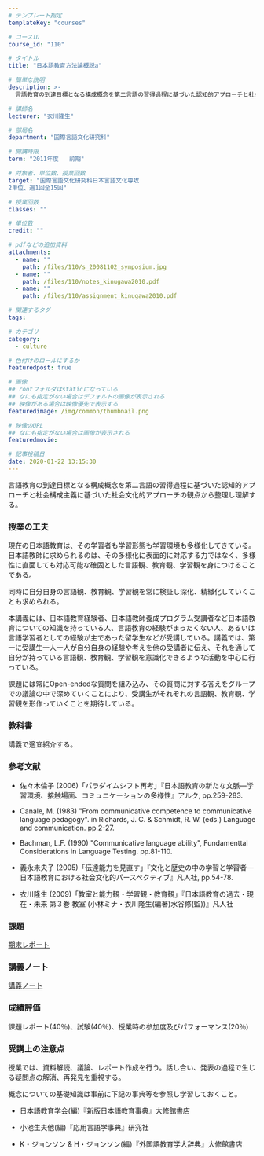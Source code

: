 ```yaml
---
# テンプレート指定
templateKey: "courses"

# コースID
course_id: "110"

# タイトル
title: "日本語教育方法論概説a"

# 簡単な説明
description: >-
  言語教育の到達目標となる構成概念を第二言語の習得過程に基づいた認知的アプローチと社会構成主義に基づいた社会文化的アプローチの観点から整理し理解する。...

# 講師名
lecturer: "衣川隆生"

# 部局名
department: "国際言語文化研究科"

# 開講時限
term: "2011年度	前期"

# 対象者、単位数、授業回数
target: "国際言語文化研究科日本言語文化専攻
2単位、週1回全15回"

# 授業回数
classes: ""

# 単位数
credit: ""

# pdfなどの追加資料
attachments: 
  - name: "" 
    path: /files/110/s_20081102_symposium.jpg
  - name: "" 
    path: /files/110/notes_kinugawa2010.pdf
  - name: "" 
    path: /files/110/assignment_kinugawa2010.pdf

# 関連するタグ
tags:

# カテゴリ
category:
  - culture

# 色付けのロールにするか
featuredpost: true

# 画像
## rootフォルダはstaticになっている
## なにも指定がない場合はデフォルトの画像が表示される
## 映像がある場合は映像優先で表示する
featuredimage: /img/common/thumbnail.png

# 映像のURL
## なにも指定がない場合は画像が表示される
featuredmovie: 

# 記事投稿日
date: 2020-01-22 13:15:30
---
```


言語教育の到達目標となる構成概念を第二言語の習得過程に基づいた認知的アプローチと社会構成主義に基づいた社会文化的アプローチの観点から整理し理解する。

### 授業の工夫


現在の日本語教育は、その学習者も学習形態も学習環境も多様化してきている。日本語教師に求められるのは、その多様化に表面的に対応する力ではなく、多様性に直面しても対応可能な確固とした言語観、教育観、学習観を身につけることである。

同時に自分自身の言語観、教育観、学習観を常に検証し深化、精緻化していくことも求められる。

本講義には、日本語教育経験者、日本語教師養成プログラム受講者など日本語教育についての知識を持っている人、言語教育の経験がまったくない人、あるいは言語学習者としての経験が主であった留学生などが受講している。講義では、第一に受講生一人一人が自分自身の経験や考えを他の受講者に伝え、それを通して自分が持っている言語観、教育観、学習観を意識化できるような活動を中心に行っている。

課題には常にOpen-endedな質問を組み込み、その質問に対する答えをグループでの議論の中で深めていくことにより、受講生がそれぞれの言語観、教育観、学習観を形作っていくことを期待している。


### 教科書


講義で適宜紹介する。


### 参考文献



* 佐々木倫子 (2006)「パラダイムシフト再考」『日本語教育の新たな文脈—学習環境、接触場面、コミュニケーションの多様性』アルク, pp.259-283.

* Canale, M. (1983) "From communicative competence to communicative language pedagogy". in Richards, J. C. & Schmidt, R. W. (eds.) Language and communication. pp.2-27.

* Bachman, L.F. (1990) "Communicative language ability", Fundamenttal Considerations in Language Testing. pp.81-110.

* 義永未央子 (2005)「伝達能力を見直す」『文化と歴史の中の学習と学習者—日本語教育における社会文化的パースペクティブ』凡人社, pp.54-78.

* 衣川隆生 (2009)「教室と能力観・学習観・教育観」『日本語教育の過去・現在・未来 第３巻 教室 (小林ミナ・衣川隆生(編著)水谷修(監))』凡人社


### 課題


[期末レポート](/files/110/assignment_kinugawa2010.pdf) 


### 講義ノート


[講義ノート](/files/110/notes_kinugawa2010.pdf) 


### 成績評価


課題レポート(40％)、試験(40％)、授業時の参加度及びパフォーマンス(20％)


### 受講上の注意点


授業では、資料解読、議論、レポート作成を行う。話し合い、発表の過程で生じる疑問点の解消、再発見を重視する。

概念についての基礎知識は事前に下記の事典等を参照し学習しておくこと。


* 日本語教育学会(編)『新版日本語教育事典』大修館書店

* 小池生夫他(編)『応用言語学事典』研究社

* K・ジョンソン & H・ジョンソン(編)『外国語教育学大辞典』大修館書店
